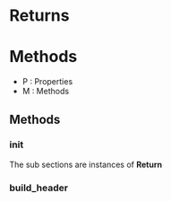 # Returns



# Methods
- P : Properties 
- M : Methods 

## Methods

### __init__



The sub sections are instances of **Return**




### build_header







